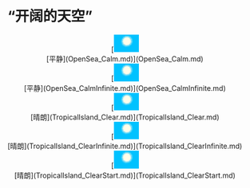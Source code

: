 # “开阔的天空”  
<div style="display:inline-block"><div class="gamedatalist" style="text-align:center;min-width:150px;min-height:0px;"><div style="text-align:center;">[<div style="width:50px;display:inline-block;text-align:center"><img decoding="async" src="../wiki/Sprite/WeatherClear_0.png" href="a.md" style="max-width:50px;max-height:50px;"></div><br>[平静](OpenSea_Calm.md)](OpenSea_Calm.md)</div></div><div class="gamedatalist" style="text-align:center;min-width:150px;min-height:0px;"><div style="text-align:center;">[<div style="width:50px;display:inline-block;text-align:center"><img decoding="async" src="../wiki/Sprite/WeatherClear_0.png" href="a.md" style="max-width:50px;max-height:50px;"></div><br>[平静](OpenSea_CalmInfinite.md)](OpenSea_CalmInfinite.md)</div></div><div class="gamedatalist" style="text-align:center;min-width:150px;min-height:0px;"><div style="text-align:center;">[<div style="width:50px;display:inline-block;text-align:center"><img decoding="async" src="../wiki/Sprite/WeatherClear_0.png" href="a.md" style="max-width:50px;max-height:50px;"></div><br>[晴朗](TropicalIsland_Clear.md)](TropicalIsland_Clear.md)</div></div><div class="gamedatalist" style="text-align:center;min-width:150px;min-height:0px;"><div style="text-align:center;">[<div style="width:50px;display:inline-block;text-align:center"><img decoding="async" src="../wiki/Sprite/WeatherClear_0.png" href="a.md" style="max-width:50px;max-height:50px;"></div><br>[晴朗](TropicalIsland_ClearInfinite.md)](TropicalIsland_ClearInfinite.md)</div></div><div class="gamedatalist" style="text-align:center;min-width:150px;min-height:0px;"><div style="text-align:center;">[<div style="width:50px;display:inline-block;text-align:center"><img decoding="async" src="../wiki/Sprite/WeatherClear_0.png" href="a.md" style="max-width:50px;max-height:50px;"></div><br>[晴朗](TropicalIsland_ClearStart.md)](TropicalIsland_ClearStart.md)</div></div></div>  
  
